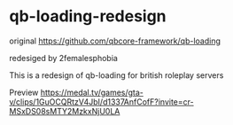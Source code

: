# qb-loading-redesign
original https://github.com/qbcore-framework/qb-loading

redesiged by 2femalesphobia


This is a redesign of qb-loading for british roleplay servers 

Preview
https://medal.tv/games/gta-v/clips/1GuOCQRtzV4JbI/d1337AnfCofF?invite=cr-MSxDS08sMTY2MzkxNjU0LA 
